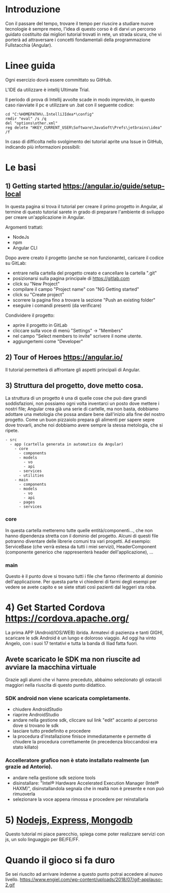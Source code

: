 # Introduzione
Con il passare del tempo, trovare il tempo per riuscire a studiare nuove tecnologie è sempre meno, l'idea di questo corso è di darvi un percorso guidato costituito dai migliori tutorial trovati in rete, un strada sicura, che vi porterà ad attraversare i concetti fondamentali della programmazione Fullstacchia (Angular).


# Linee guida
Ogni esercizio dovrà essere committato su GitHub.

L'IDE da utilizzare è intellij Ultimate Trial.

Il periodo di prova di Intellij avvolte scade in modo imprevisto, in questo caso riavviate il pc e utilizzare un .bat con il seguente codice:
    
```
cd "C:%HOMEPATH%\.IntelliJIdea*\config"
rmdir "eval" /s /q
del "options\other.xml"
reg delete "HKEY_CURRENT_USER\Software\JavaSoft\Prefs\jetbrains\idea" /f
```

In caso di difficolta nello svolgimento dei tutorial aprite una Issue in GitHub, indicando più informazioni possibili:

# Le basi  
## 1) Getting started https://angular.io/guide/setup-local
In questa pagina si trova il tutorial per creare il primo progetto in Angular, al termine di questo tutorial sarete in grado di preparare l'ambiente di sviluppo per creare un'applicazione in Angular.

Argomenti trattati:
- NodeJs
- npm
- Angular CLI

Dopo avere creato il progetto (anche se non funzionante), caricare il codice su GitLab:
- entrare nella cartella del progetto creato e cancellare la cartella ".git"
- posizionarsi sulla pagina principale di https://gitlab.com
- click su "New Project"
- compilare il campo "Project name" con "NG Getting started"
- click su "Create project"
- scorrere la pagina fino a trovare la sezione "Push an existing folder"
- eseguire i comandi presenti (da verificare)

Condividere il progetto:
- aprire il progetto in GitLab
- cliccare sulla voce di menù "Settings" -> "Members"
- nel campo "Select members to invite" scrivere il nome utente.
- aggiungertemi come "Developer"


## 2) Tour of Heroes https://angular.io/
Il tutorial permetterà di affrontare gli aspetti principali di Angular.

## 3) Struttura del progetto, dove metto cosa.
La struttura di un progetto è una di quelle cose che può dare grandi soddisfazioni, non possiamo ogni volta inventarci un posto dove mettere i nostri file; Angular crea già una serie di cartelle, ma non basta, dobbiamo adottare una metologia che possa andare bene dall'inizio alla fine del nostro progetto. Come un buon pizzaiolo prepara gli alimenti per sapere sepre dove trovarli, anche noi dobbiamo avere sempre la stessa metologia, che si ripete.
```
- src
  - app (cartella generata in automatico da Angular)
    - core
      - components
      - models
        - vo
        - api
      - services
      - utilities
    - main
      - components
      - models
        - vo
        - api
      - pages
      - services 
```
### core
In questa cartella metteremo tutte quelle entità/componenti..., che non hanno dipendenza stretta con il dominio del progetto.
Alcuni di questi file potranno diventare delle librerie comuni tra vari progetti.
Ad esempio: ServiceBase (che verrà estesa da tutti i miei servizi), HeaderComponent (componente generico che rappresenterà header dell'applicazione), ...

### main
Questo è il punto dove si trovano tutti i file che fanno riferimento al dominio dell'applicazione.
Per questa parte vi chiederei di farmi degli esempi per vedere se avete capito e se siete sttati così pazienti dal leggeri sta roba.


# 4) Get Started Cordova https://cordova.apache.org/
La prima APP (Android/IOS/WEB) ibrida.
Armatevi di pazienza e tanti GIGHI, scaricare le sdk Android è un lungo e doloroso viaggio.
Ad oggi ha vinto Angelo, con i suoi 17 tentativi e tutta la banda di Iliad fatta fuori.

## Avete scaricato le SDK ma non riuscite ad avviare la macchina virtuale
Grazie agli alunni che vi hanno preceduto, abbaimo selezionato gli ostacoli maggiori nella riuscita di questo punto didattico.

### SDK android non viene scaricata completamente.
- chiudere AndroidStudio
- riaprire AndroidStudio
- andare nella gestione sdk, cliccare sul link "edit" accanto al percorso dove si trovano le sdk
- lasciare tutto predefinito e procedere
- la procedura d'installazione finisce immediatamente e permette di chiudere la procedura correttamente (in precedenza bloccandosi era stato killato)

### Accelleratore grafico non è stato installato realmente (un grazie ad Antorio).
- andare nella gestione sdk sezione tools
- disinstallare: "Intel® Hardware Accelerated Execution Manager (Intel® HAXM)",  disinstallandola segnala che in realtà non è presente e non può rimuoverla
- selezionare la voce appena rimossa e procedere per reinstallarla


# 5) [Nodejs, Express, Mongodb](https://medium.com/@dinyangetoh/how-to-build-simple-restful-api-with-nodejs-expressjs-and-mongodb-99348012925d)
Questo tutorial mi piace parecchio, spiega come poter realizzare servizi con js, un solo linguaggio per BE/FE/FF.


# Quando il gioco si fa duro 
Se sei riuscito ad arrivare indenne a questo punto potrai accedere al nuovo livello.
https://www.engiel.com/wp-content/uploads/2018/07/gif-applauso-2.gif
